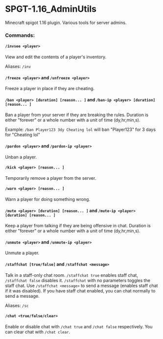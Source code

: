 # SPGT-1.16_AdminUtils
Minecraft spigot 1.16 plugin. Various tools for server admins.

### Commands:

#### `/invsee <player>`

View and edit the contents of a player's inventory.

Aliases: `/inv`

#### `/freeze <player>` and `/unfreeze <player>`

Freeze a player in place if they are cheating.

#### `/ban <player> [duration] [reason... ]` and `/ban-ip <player> [duration] [reason... ]`

Ban a player from your server if they are breaking the rules.
Duration is either "forever" or a whole number with a unit of time (dy,hr,min,s).

Example: `/ban Player123 3dy Cheating lol` will ban "Player123" for 3 days for "Cheating lol"

#### `/pardon <player>` and `/pardon-ip <player>`

Unban a player.

#### `/kick <player> [reason... ]`

Temporarily remove a player from the server.

#### `/warn <player> [reason... ]`

Warn a player for doing something wrong.

#### `/mute <player> [duration] [reason... ]` and `/mute-ip <player> [duration] [reason... ]`

Keep a player from talking if they are being offensive in chat.
Duration is either "forever" or a whole number with a unit of time (dy,hr,min,s).

#### `/unmute <player>` and `/unmute-ip <player>`

Unmute a player.

#### `/staffchat [true/false]` and `/staffchat <message>`

Talk in a staff-only chat room. `/staffchat true` enables staff chat, `/staffchat false` disables it.
`/staffchat` with no parameters toggles the staff chat.
Use `/staffchat <message>` to send a message (enables staff chat if it was disabled).
If you have staff chat enabled, you can chat normally to send a message.

Aliases: `/sc`

#### `/chat <true/false/clear>`

Enable or disable chat with `/chat true` and `/chat false` respectively.
You can clear chat with `/chat clear`.
